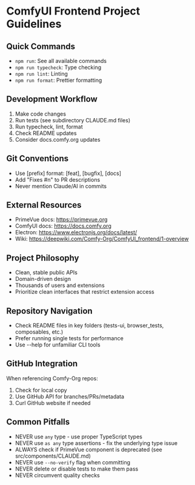 # ComfyUI Frontend Project Guidelines

## Quick Commands

- `npm run`: See all available commands
- `npm run typecheck`: Type checking
- `npm run lint`: Linting
- `npm run format`: Prettier formatting

## Development Workflow

1. Make code changes
2. Run tests (see subdirectory CLAUDE.md files)
3. Run typecheck, lint, format
4. Check README updates
5. Consider docs.comfy.org updates

## Git Conventions

- Use [prefix] format: [feat], [bugfix], [docs]
- Add "Fixes #n" to PR descriptions
- Never mention Claude/AI in commits

## External Resources

- PrimeVue docs: <https://primevue.org>
- ComfyUI docs: <https://docs.comfy.org>
- Electron: <https://www.electronjs.org/docs/latest/>
- Wiki: <https://deepwiki.com/Comfy-Org/ComfyUI_frontend/1-overview>

## Project Philosophy

- Clean, stable public APIs
- Domain-driven design
- Thousands of users and extensions
- Prioritize clean interfaces that restrict extension access

## Repository Navigation

- Check README files in key folders (tests-ui, browser_tests, composables, etc.)
- Prefer running single tests for performance
- Use --help for unfamiliar CLI tools

## GitHub Integration

When referencing Comfy-Org repos:

1. Check for local copy
2. Use GitHub API for branches/PRs/metadata
3. Curl GitHub website if needed

## Common Pitfalls

- NEVER use `any` type - use proper TypeScript types
- NEVER use `as any` type assertions - fix the underlying type issue
- ALWAYS check if PrimeVue component is deprecated (see src/components/CLAUDE.md)
- NEVER use `--no-verify` flag when committing
- NEVER delete or disable tests to make them pass
- NEVER circumvent quality checks
